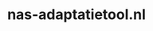 ---
layout: post
title:  "nas-adaptatietool.nl"
internal_url:  "/dutchgov/nas-adaptatietool.nl.html"
categories: dutchgov
---